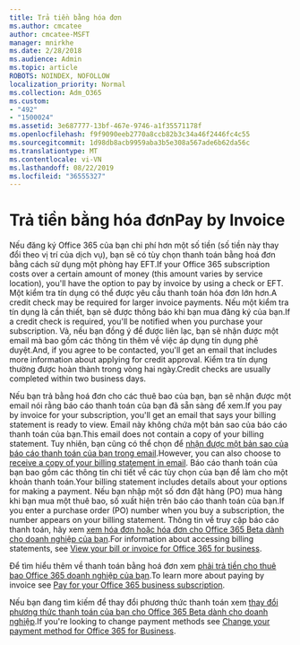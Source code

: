 ```yaml
---
title: Trả tiền bằng hóa đơn
ms.author: cmcatee
author: cmcatee-MSFT
manager: mnirkhe
ms.date: 2/28/2018
ms.audience: Admin
ms.topic: article
ROBOTS: NOINDEX, NOFOLLOW
localization_priority: Normal
ms.collection: Adm_O365
ms.custom:
- "492"
- "1500024"
ms.assetid: 3e687777-13bf-467e-9746-a1f35571178f
ms.openlocfilehash: f9f9090eeb2770a8ccb82b3c34a46f2446fc4c55
ms.sourcegitcommit: 1d98db8acb9959aba3b5e308a567ade6b62da56c
ms.translationtype: MT
ms.contentlocale: vi-VN
ms.lasthandoff: 08/22/2019
ms.locfileid: "36555327"
---
```

# <a name="pay-by-invoice"></a><span data-ttu-id="1c844-102">Trả tiền bằng hóa đơn</span><span class="sxs-lookup"><span data-stu-id="1c844-102">Pay by Invoice</span></span>

<span data-ttu-id="1c844-103">Nếu đăng ký Office 365 của bạn chi phí hơn một số tiền (số tiền này thay đổi theo vị trí của dịch vụ), bạn sẽ có tùy chọn thanh toán bằng hoá đơn bằng cách sử dụng một phòng hay EFT.</span><span class="sxs-lookup"><span data-stu-id="1c844-103">If your Office 365 subscription costs over a certain amount of money (this amount varies by service location), you'll have the option to pay by invoice by using a check or EFT.</span></span> <span data-ttu-id="1c844-104">Một kiểm tra tín dụng có thể được yêu cầu thanh toán hóa đơn lớn hơn.</span><span class="sxs-lookup"><span data-stu-id="1c844-104">A credit check may be required for larger invoice payments.</span></span> <span data-ttu-id="1c844-105">Nếu một kiểm tra tín dụng là cần thiết, bạn sẽ được thông báo khi bạn mua đăng ký của bạn.</span><span class="sxs-lookup"><span data-stu-id="1c844-105">If a credit check is required, you'll be notified when you purchase your subscription.</span></span> <span data-ttu-id="1c844-106">Và, nếu bạn đồng ý để được liên lạc, bạn sẽ nhận được một email mà bao gồm các thông tin thêm về việc áp dụng tín dụng phê duyệt.</span><span class="sxs-lookup"><span data-stu-id="1c844-106">And, if you agree to be contacted, you'll get an email that includes more information about applying for credit approval.</span></span> <span data-ttu-id="1c844-107">Kiểm tra tín dụng thường được hoàn thành trong vòng hai ngày.</span><span class="sxs-lookup"><span data-stu-id="1c844-107">Credit checks are usually completed within two business days.</span></span>
  
<span data-ttu-id="1c844-108">Nếu bạn trả bằng hoá đơn cho các thuê bao của bạn, bạn sẽ nhận được một email nói rằng báo cáo thanh toán của bạn đã sẵn sàng để xem.</span><span class="sxs-lookup"><span data-stu-id="1c844-108">If you pay by invoice for your subscription, you'll get an email that says your billing statement is ready to view.</span></span> <span data-ttu-id="1c844-109">Email này không chứa một bản sao của báo cáo thanh toán của bạn.</span><span class="sxs-lookup"><span data-stu-id="1c844-109">This email does not contain a copy of your billing statement.</span></span> <span data-ttu-id="1c844-110">Tuy nhiên, bạn cũng có thể chọn để [nhận được một bản sao của báo cáo thanh toán của bạn trong email](https://docs.microsoft.com/office365/admin/subscriptions-and-billing/pay-for-your-subscription?view=o365-worldwide#receive-a-copy-of-your-billing-statement-in-email).</span><span class="sxs-lookup"><span data-stu-id="1c844-110">However, you can also choose to [receive a copy of your billing statement in email](https://docs.microsoft.com/office365/admin/subscriptions-and-billing/pay-for-your-subscription?view=o365-worldwide#receive-a-copy-of-your-billing-statement-in-email).</span></span> <span data-ttu-id="1c844-111">Báo cáo thanh toán của bạn bao gồm các thông tin chi tiết về các tùy chọn của bạn để làm cho một khoản thanh toán.</span><span class="sxs-lookup"><span data-stu-id="1c844-111">Your billing statement includes details about your options for making a payment.</span></span> <span data-ttu-id="1c844-112">Nếu bạn nhập một số đơn đặt hàng (PO) mua hàng khi bạn mua một thuê bao, số xuất hiện trên báo cáo thanh toán của bạn.</span><span class="sxs-lookup"><span data-stu-id="1c844-112">If you enter a purchase order (PO) number when you buy a subscription, the number appears on your billing statement.</span></span> <span data-ttu-id="1c844-113">Thông tin về truy cập báo cáo thanh toán, hãy xem [xem hóa đơn hoặc hóa đơn cho Office 365 Beta dành cho doanh nghiệp của bạn](https://docs.microsoft.com/office365/admin/subscriptions-and-billing/view-your-bill-or-invoice).</span><span class="sxs-lookup"><span data-stu-id="1c844-113">For information about accessing billing statements, see [View your bill or invoice for Office 365 for business](https://docs.microsoft.com/office365/admin/subscriptions-and-billing/view-your-bill-or-invoice).</span></span>
  
<span data-ttu-id="1c844-114">Để tìm hiểu thêm về thanh toán bằng hoá đơn xem [phải trả tiền cho thuê bao Office 365 doanh nghiệp của bạn](https://docs.microsoft.com/office365/admin/subscriptions-and-billing/pay-for-your-subscription).</span><span class="sxs-lookup"><span data-stu-id="1c844-114">To learn more about paying by invoice see [Pay for your Office 365 business subscription](https://docs.microsoft.com/office365/admin/subscriptions-and-billing/pay-for-your-subscription).</span></span>
  
<span data-ttu-id="1c844-115">Nếu bạn đang tìm kiếm để thay đổi phương thức thanh toán xem [thay đổi phương thức thanh toán của bạn cho Office 365 Beta dành cho doanh nghiệp](https://docs.microsoft.com/office365/admin/subscriptions-and-billing/change-payment-method).</span><span class="sxs-lookup"><span data-stu-id="1c844-115">If you're looking to change payment methods see [Change your payment method for Office 365 for Business](https://docs.microsoft.com/office365/admin/subscriptions-and-billing/change-payment-method).</span></span>